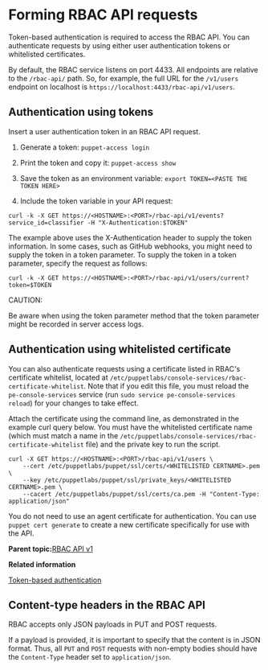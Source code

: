 # Forming RBAC API requests

Token-based authentication is required to access the RBAC API. You can authenticate requests by using either user authentication tokens or whitelisted certificates.

By default, the RBAC service listens on port 4433. All endpoints are relative to the `/rbac-api/` path. So, for example, the full URL for the `/v1/users` endpoint on localhost is `https://localhost:4433/rbac-api/v1/users`.

## Authentication using tokens

Insert a user authentication token in an RBAC API request.

1.  Generate a token: `puppet-access login`
2.  Print the token and copy it: `puppet-access show`

3.  Save the token as an environment variable: `export TOKEN=<PASTE THE TOKEN HERE>`
4.  Include the token variable in your API request:

```
curl -k -X GET https://<HOSTNAME>:<PORT>/rbac-api/v1/events?service_id=classifier -H "X-Authentication:$TOKEN"

```

The example above uses the X-Authentication header to supply the token information. In some cases, such as GitHub webhooks, you might need to supply the token in a token parameter. To supply the token in a token parameter, specify the request as follows:

```
curl -k -X GET https://<HOSTNAME>:<PORT>/rbac-api/v1/users/current?token=$TOKEN

```

CAUTION:

Be aware when using the token parameter method that the token parameter might be recorded in server access logs.

## Authentication using whitelisted certificate

You can also authenticate requests using a certificate listed in RBAC's certificate whitelist, located at `/etc/puppetlabs/console-services/rbac-certificate-whitelist`. Note that if you edit this file, you must reload the `pe-console-services` service \(run `sudo service pe-console-services reload`\) for your changes to take effect.

Attach the certificate using the command line, as demonstrated in the example curl query below. You must have the whitelisted certificate name \(which must match a name in the `/etc/puppetlabs/console-services/rbac-certificate-whitelist` file\) and the private key to run the script.

```
curl -X GET https://<HOSTNAME>:<PORT>/rbac-api/v1/users \
    --cert /etc/puppetlabs/puppet/ssl/certs/<WHITELISTED CERTNAME>.pem \
    --key /etc/puppetlabs/puppet/ssl/private_keys/<WHITELISTED CERTNAME>.pem \
    --cacert /etc/puppetlabs/puppet/ssl/certs/ca.pem -H "Content-Type: application/json"
```

You do not need to use an agent certificate for authentication. You can use `puppet cert generate` to create a new certificate specifically for use with the API.

**Parent topic:**[RBAC API v1](rbac_api_v1.md)

**Related information**  


[Token-based authentication](rbac_token_auth_intro.md#)

## Content-type headers in the RBAC API

RBAC accepts only JSON payloads in PUT and POST requests.

If a payload is provided, it is important to specify that the content is in JSON format. Thus, all `PUT` and `POST` requests with non-empty bodies should have the `Content-Type` header set to `application/json`.

